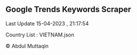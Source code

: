 

## Google Trends Keywords Scraper 
 
Last Update 15-04-2023 , 21:17:54

Country List :
VIETNAM.json



© Abdul Muttaqin 
